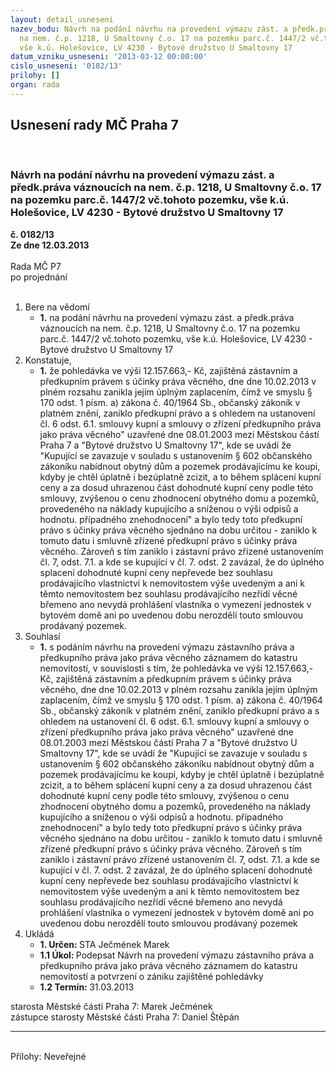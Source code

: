 ```yaml
---
layout: detail_usneseni
nazev_bodu: Návrh na podání návrhu na provedení výmazu zást. a předk.práva váznoucích
  na nem. č.p. 1218, U Smaltovny č.o. 17 na pozemku parc.č. 1447/2 vč.tohoto pozemku,
  vše k.ú. Holešovice, LV 4230 - Bytové družstvo U Smaltovny 17
datum_vzniku_usneseni: '2013-03-12 00:00:00'
cislo_usneseni: '0182/13'
prilohy: []
organ: rada
---
```

<div id="ucUsn_pList" class="usn">
	<span><h2>Usnesení rady MČ Praha 7 </h2>
<br></span><div class="standBody">
<span><h3>Návrh na podání návrhu na provedení výmazu zást. a předk.práva váznoucích na nem. č.p. 1218, U Smaltovny č.o. 17 na pozemku parc.č. 1447/2 vč.tohoto pozemku, vše k.ú. Holešovice, LV 4230 - Bytové družstvo U Smaltovny 17</h3></span><div class="center">
		<strong>č. 0182/13</strong><br>
	</div>
<div class="center">
		<strong>Ze dne 12.03.2013</strong><br><br>
	</div>Rada MČ P7<br> po projednání<br><br><ol>
<li>Bere na vědomí<ul><li>
<strong>1.</strong> na podání návrhu na provedení výmazu zást. a předk.práva váznoucích na nem. č.p. 1218, U Smaltovny č.o. 17 na pozemku parc.č. 1447/2 vč.tohoto pozemku, vše k.ú. Holešovice, LV 4230 - Bytové družstvo U Smaltovny 17</li></ul>
</li>
<li>Konstatuje,<ul><li>
<strong>1.</strong> že pohledávka ve výši 12.157.663,- Kč, zajištěná zástavním a předkupním právem s účinky práva věcného, dne dne 10.02.2013 v plném rozsahu zanikla jejím úplným zaplacením, čímž ve smyslu § 170 odst. 1 písm. a) zákona č. 40/1964 Sb., občanský zákoník v platném znění, zaniklo předkupní právo a s ohledem na ustanovení čl. 6 odst. 6.1. smlouvy kupní a smlouvy o zřízení předkupního práva jako práva věcného" uzavřené dne 08.01.2003 mezi  Městskou částí Praha 7 a "Bytové družstvo U Smaltovny 17", kde se uvádí že "Kupující se zavazuje v souladu s ustanovením § 602 občanského zákoníku nabídnout obytný dům a pozemek prodávajícímu ke koupi, kdyby je chtěl úplatně i bezúplatně zcizit, a to během splácení kupní ceny a za dosud uhrazenou část dohodnuté kupní ceny podle této smlouvy, zvýšenou o cenu zhodnocení obytného domu a pozemků, provedeného na náklady kupujícího a sníženou o výši odpisů a hodnotu. případného znehodnocení" a bylo tedy toto předkupní právo s účinky práva věcného sjednáno na dobu určitou - zaniklo k tomuto datu i smluvně zřízené předkupní právo s účinky práva věcného. Zároveň s tím zaniklo i zástavní právo zřízené ustanovením čl. 7, odst. 7.1. a kde se kupující v čl. 7. odst. 2 zavázal, že do úplného splacení dohodnuté kupní ceny nepřevede bez souhlasu prodávajícího vlastnictví k nemovitostem výše uvedeným a ani k těmto nemovitostem bez souhlasu prodávajícího nezřídí věcné břemeno ano nevydá prohlášení vlastníka o vymezení jednostek v bytovém domě ani po uvedenou dobu nerozdělí touto smlouvou prodávaný pozemek.</li></ul>
</li>
<li>Souhlasí<ul><li>
<strong>1.</strong> s podáním návrhu na provedení výmazu zástavního práva a předkupního práva jako práva věcného záznamem do katastru nemovitostí, v souvislosti s tím, že pohledávka ve výši 12.157.663,- Kč, zajištěná zástavním a předkupním právem s účinky práva věcného, dne dne 10.02.2013 v plném rozsahu zanikla jejím úplným zaplacením, čímž ve smyslu § 170 odst. 1 písm. a) zákona č. 40/1964 Sb., občanský zákoník v platném znění, zaniklo předkupní právo a s ohledem na ustanovení čl. 6 odst. 6.1. smlouvy kupní a smlouvy o zřízení předkupního práva jako práva věcného" uzavřené dne 08.01.2003 mezi  Městskou částí Praha 7 a "Bytové družstvo U Smaltovny 17", kde se uvádí že "Kupující se zavazuje v souladu s ustanovením § 602 občanského zákoníku nabídnout obytný dům a pozemek prodávajícímu ke koupi, kdyby je chtěl úplatně i bezúplatně zcizit, a to během splácení kupní ceny a za dosud uhrazenou část dohodnuté kupní ceny podle této smlouvy, zvýšenou o cenu zhodnocení obytného domu a pozemků, provedeného na náklady kupujícího a sníženou o výši odpisů a hodnotu. případného znehodnocení" a bylo tedy toto předkupní právo s účinky práva věcného sjednáno na dobu určitou - zaniklo k tomuto datu i smluvně zřízené předkupní právo s účinky práva věcného. Zároveň s tím zaniklo i zástavní právo zřízené ustanovením čl. 7, odst. 7.1. a kde se kupující v čl. 7. odst. 2 zavázal, že do úplného splacení dohodnuté kupní ceny nepřevede bez souhlasu prodávajícího vlastnictví k nemovitostem výše uvedeným a ani k těmto nemovitostem bez souhlasu prodávajícího nezřídí věcné břemeno ano nevydá prohlášení vlastníka o vymezení jednostek v bytovém domě ani po uvedenou dobu nerozdělí touto smlouvou prodávaný pozemek  </li></ul>
</li>
<li>Ukládá<ul>
<li>
<strong>1. Určen: </strong>STA Ječmének Marek</li>
<li>
<strong>1.1 Úkol: </strong>Podepsat Návrh na provedení výmazu zástavního práva a předkupního práva jako práva věcného záznamem do katastru nemovitostí a potvrzení o zániku zajištěné pohledávky </li>
<li>
<strong>1.2 Termín: </strong>31.03.2013</li>
</ul>
</li>
</ol>starosta Městské části Praha 7: Marek Ječmének<br>zástupce starosty Městské části Praha 7: Daniel Štěpán <hr>
<br>Přílohy: Neveřejné</div>
</div>